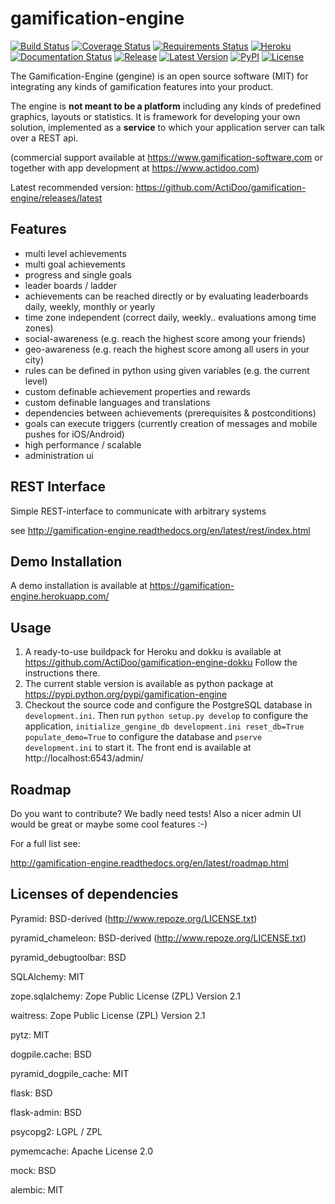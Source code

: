 # gamification-engine
[![Build Status](https://travis-ci.org/ActiDoo/gamification-engine.svg?branch=master)](https://travis-ci.org/ActiDoo/gamification-engine)
[![Coverage Status](https://coveralls.io/repos/github/ActiDoo/gamification-engine/badge.svg?branch=master)](https://coveralls.io/github/ActiDoo/gamification-engine?branch=master)
[![Requirements Status](https://requires.io/github/ActiDoo/gamification-engine/requirements.svg?branch=master)](https://requires.io/github/ActiDoo/gamification-engine/requirements/?branch=master)
[![Heroku](https://heroku-badge.herokuapp.com/?app=gamification-engine&root=admin/)](https://gamification-engine.herokuapp.com)
[![Documentation Status](https://img.shields.io/badge/docs-master-brightgreen.svg?style=flat)](https://readthedocs.org/projects/gamification-engine/?badge=master)
[![Release](https://img.shields.io/github/release/ActiDoo/gamification-engine.svg?style=flat)](https://github.com/ActiDoo/gamification-engine/releases/latest)
[![Latest Version](https://badge.fury.io/py/gamification-engine.svg)](https://pypi.python.org/pypi/gamification-engine/)
[![PyPI](https://img.shields.io/pypi/pyversions/gamification-engine.svg)]()
[![License](http://img.shields.io/:license-mit-green.svg)](https://github.com/ActiDoo/gamification-engine/blob/master/LICENSE)
<!--[![Downloads](https://img.shields.io/pypi/dm/gamification-engine.svg)](https://pypi.python.org/pypi/gamification-engine/)-->

The Gamification-Engine (gengine) is an open source software (MIT) for integrating any kinds of gamification features into your product.

The engine is **not meant to be a platform** including any kinds of predefined graphics, layouts or statistics.
It is framework for developing your own solution, implemented as a **service** to which your application server can talk over a REST api. 

(commercial support available at https://www.gamification-software.com or together with app development at https://www.actidoo.com)

Latest recommended version: https://github.com/ActiDoo/gamification-engine/releases/latest

## Features

- multi level achievements
- multi goal achievements
- progress and single goals 
- leader boards / ladder
- achievements can be reached directly or by evaluating leaderboards daily, weekly, monthly or yearly
- time zone independent (correct daily, weekly.. evaluations among time zones)
- social-awareness (e.g. reach the highest score among your friends)
- geo-awareness (e.g. reach the highest score among all users in your city)
- rules can be defined in python using given variables (e.g. the current level)
- custom definable achievement properties and rewards
- custom definable languages and translations
- dependencies between achievements (prerequisites & postconditions)
- goals can execute triggers (currently creation of messages and mobile pushes for iOS/Android)
- high performance / scalable
- administration ui

## REST Interface

Simple REST-interface to communicate with arbitrary systems

see http://gamification-engine.readthedocs.org/en/latest/rest/index.html

## Demo Installation

A demo installation is available at https://gamification-engine.herokuapp.com/

## Usage

1. A ready-to-use buildpack for Heroku and dokku is available at https://github.com/ActiDoo/gamification-engine-dokku Follow the instructions there.
2. The current stable version is available as python package at https://pypi.python.org/pypi/gamification-engine
3. Checkout the source code and configure the PostgreSQL database in `development.ini`. Then run `python setup.py develop` to configure the application, `initialize_gengine_db development.ini reset_db=True populate_demo=True` to configure the database and `pserve development.ini` to start it. The front end is available at http://localhost:6543/admin/

## Roadmap

Do you want to contribute? We badly need tests!
Also a nicer admin UI would be great or maybe some cool features :-) 

For a full list see:

http://gamification-engine.readthedocs.org/en/latest/roadmap.html

## Licenses of dependencies

Pyramid: BSD-derived (http://www.repoze.org/LICENSE.txt)

pyramid_chameleon: BSD-derived (http://www.repoze.org/LICENSE.txt)

pyramid_debugtoolbar: BSD

SQLAlchemy: MIT

zope.sqlalchemy: Zope Public License (ZPL) Version 2.1

waitress: Zope Public License (ZPL) Version 2.1

pytz: MIT

dogpile.cache: BSD

pyramid_dogpile_cache: MIT

flask: BSD

flask-admin: BSD

psycopg2: LGPL / ZPL

pymemcache: Apache License 2.0

mock: BSD

alembic: MIT
